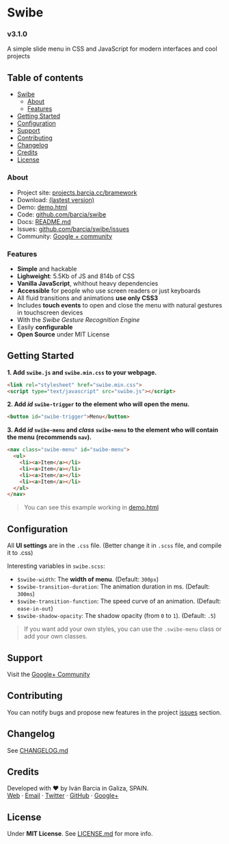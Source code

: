 # Swibe
### v3.1.0
A simple slide menu in CSS and JavaScript for modern interfaces and cool projects

## Table of contents
* [Swibe](#Swibe)
  * [About](#About)
  * [Features](#Features)
* [Getting Started](#getting-started)
* [Configuration](#configuration)
* [Support](#Support)
* [Contributing](#Contributing)
* [Changelog](#Changelog)
* [Credits](#Credits)
* [License](#License)

### About
* Project site: [projects.barcia.cc/bramework](https://projects.barcia.cc/swibe)
* Download: [(lastest version)](https://github.com/barcia/swibe/releases/latest)
* Demo: [demo.html](https://cdn.rawgit.com/barcia/swibe/master/demo.html)
* Code: [github.com/barcia/swibe](https://github.com/barcia/swibe)
* Docs: [README.md](https://github.com/barcia/swibe/blob/master/README.md)
* Issues: [github.com/barcia/swibe/issues](https://github.com/barcia/swibe/issues)
* Community: [Google + community](https://plus.google.com/communities/104938291205143609131/stream/8879dc2d-fed4-43a4-ba36-eca77af7d9db?hl=es-419)


### Features
* **Simple** and hackable
* **Lighweight**: 5.5Kb of JS and 814b of CSS
* **Vanilla JavaScript**, whithout heavy dependencies
* **Accessible** for people who use screen readers or just keyboards
* All fluid transitions and animations **use only CSS3**
* Includes **touch events** to open and close the menu with natural gestures in touchscreen devices
* With the _Swibe Gesture Recognition Engine_
* Easily **configurable**
* **Open Source** under MIT License


## Getting Started


**1. Add `swibe.js` and `swibe.min.css` to your webpage.**

```html
<link rel="stylesheet" href="swibe.min.css">
<script type="text/javascript" src="swibe.js"></script>
```


**2. Add _id_ `swibe-trigger` to the element who will open the menu.**

```html
<button id="swibe-trigger">Menu</button>
```


**3. Add _id_ `swibe-menu` and _class_ `swibe-menu` to the element who will contain the menu (recommends `nav`).**

```html
<nav class="swibe-menu" id="swibe-menu">
  <ul>
    <li><a>Item</a></li>
    <li><a>Item</a></li>
    <li><a>Item</a></li>
    <li><a>Item</a></li>
  </ul>
</nav>
```


> You can see this example working in [demo.html](https://github.com/barcia/swibe/blob/master/demo.html)


## Configuration

All **UI settings** are in the `.css` file. (Better change it in `.scss` file, and compile it to .css)

Interesting variables in `swibe.scss`:

* `$swibe-width`: The **width of menu**. (Default: `300px`)
* `$swibe-transition-duration`: The animation duration in ms. (Default: `300ms`)
* `$swibe-transition-function`: The speed curve of an animation. (Default: `ease-in-out`)
* `$swibe-shadow-opacity`: The shadow opacity (from `0` to `1`). (Default: `.5`)


> If you want add your own styles, you can use the `.swibe-menu` class or add your own classes.


## Support
Visit the [Google+ Community](https://plus.google.com/communities/104938291205143609131/stream/8879dc2d-fed4-43a4-ba36-eca77af7d9db?hl=es-419)

## Contributing
You can notify bugs and propose new features in the project [issues](https://github.com/barcia/swibe/issues) section.


## Changelog
See [CHANGELOG.md](https://github.com/barcia/swibe/blob/master/CHANGELOG.md)

## Credits
Developed with ❤ by Iván Barcia in Galiza, SPAIN.   
[Web](https://barcia.cc) · [Email](mailto:ivan@barcia.cc) · [Twitter](http://www.twitter.com/bartzia) · [GitHub](http://www.github.com/barcia) · [Google+](https://plus.google.com/+IvanBarcia)

## License
Under **MIT License**. See [LICENSE.md](https://github.com/barcia/THEPROJECT/blob/master/LICENSE.md) for more info.
